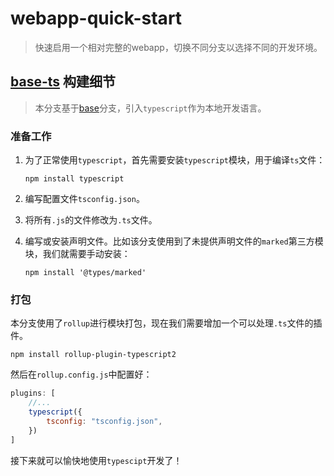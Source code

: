 # webapp-quick-start

> 快速启用一个相对完整的webapp，切换不同分支以选择不同的开发环境。

## [base-ts](https://github.com/fongzhizhi/webapp-quick-start/tree/base-ts) 构建细节

> 本分支基于[base](https://github.com/fongzhizhi/webapp-quick-start/tree/base)分支，引入`typescript`作为本地开发语言。

### 准备工作

1. 为了正常使用`typescript`，首先需要安装`typescript`模块，用于编译`ts`文件：

   ```shell
   npm install typescript
   ```

2. 编写配置文件`tsconfig.json`。

3. 将所有`.js`的文件修改为`.ts`文件。

4. 编写或安装声明文件。比如该分支使用到了未提供声明文件的`marked`第三方模块，我们就需要手动安装：

   ```shell
   npm install '@types/marked'
   ```

### 打包

本分支使用了`rollup`进行模块打包，现在我们需要增加一个可以处理`.ts`文件的插件。

```shell
npm install rollup-plugin-typescript2
```

然后在`rollup.config.js`中配置好：

```js
plugins: [
    //...
    typescript({
    	tsconfig: "tsconfig.json",
	})
]
```

接下来就可以愉快地使用`typescipt`开发了！